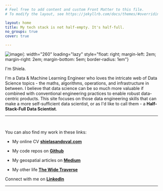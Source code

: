 ```yaml
---
# Feel free to add content and custom Front Matter to this file.
# To modify the layout, see https://jekyllrb.com/docs/themes/#overriding-theme-defaults

layout: home
title: My tech stack is not half-empty. It's half-full.
no_groups: true
cover: true

---
```


![image]({{site.baseurl}}/assets/images/avatar.png){: width="260" loading="lazy" style="float: right; margin-left: 2em; margin-right: 2em; margin-bottom: 5em; border-radius: 1em"}

I'm Shiela.

I'm a Data & Machine Learning Engineer who loves the intricate web of Data Science topics - the maths, algorithms, operations, and infrastructure in between. I believe that data science can be so much more valuable if combined with conventional engineering practices to enable robust data-centric products. This site focuses on those data engineering skills that can make a more self-sufficient data scientist, or as I'd like to call them - a **Half-Stack-Full Data Scientist**.


---

<br>

You can also find my work in these links:

- My online CV **[shielasandoval.com](https://www.shielasandoval.com)**

- My code repos on **[Github](https://github.com/shielamms)**

- My geospatial articles on **[Medium](https://medium.com/@shiela.mms)**

- My other life **[The Wide Traverse](https://thewidetraverse.wordpress.com/)**

Connect with me on **[LinkedIn](https://www.linkedin.com/in/shiela-mms/)**

---

